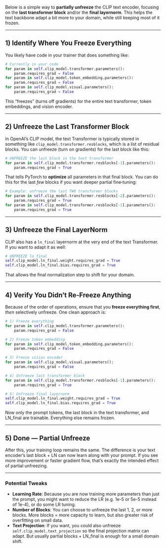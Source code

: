 Below is a simple way to **partially unfreeze** the CLIP text encoder, focusing on the **last transformer block** and/or the **final layernorm**. This helps the text backbone adapt a bit more to your domain, while still keeping most of it frozen.

---

## 1) Identify Where You Freeze Everything

You likely have code in your trainer that does something like:

```python
# Currently in your code
for param in self.clip_model.transformer.parameters():
    param.requires_grad = False
for param in self.clip_model.token_embedding.parameters():
    param.requires_grad = False
for param in self.clip_model.visual.parameters():
    param.requires_grad = False
```

This “freezes” (turns off gradients) for the entire text transformer, token embeddings, and vision encoder.

---

## 2) Unfreeze the Last Transformer Block

In OpenAI’s CLIP model, the text Transformer is typically stored in something like `clip_model.transformer.resblocks`, which is a list of residual blocks. You can unfreeze (turn on gradients) for the last block like this:

```python
# UNFREEZE the last block in the text transformer
for param in self.clip_model.transformer.resblocks[-1].parameters():
    param.requires_grad = True
```

That tells PyTorch to **optimize** all parameters in that final block. You can do this for the last *few* blocks if you want deeper partial fine‐tuning:

```python
# Example: unfreeze the last TWO transformer blocks
for param in self.clip_model.transformer.resblocks[-2].parameters():
    param.requires_grad = True
for param in self.clip_model.transformer.resblocks[-1].parameters():
    param.requires_grad = True
```

---

## 3) Unfreeze the Final LayerNorm

CLIP also has a `ln_final` layernorm at the very end of the text Transformer. If you want to adapt it as well:

```python
# UNFREEZE ln_final
self.clip_model.ln_final.weight.requires_grad = True
self.clip_model.ln_final.bias.requires_grad = True
```

That allows the final normalization step to shift for your domain.

---

## 4) Verify You Didn’t Re‐Freeze Anything

Because of the order of operations, ensure that you **freeze everything first**, *then* selectively unfreeze. One clean approach is:

```python
# 1) Freeze everything
for param in self.clip_model.transformer.parameters():
    param.requires_grad = False

# 2) Freeze token embedding
for param in self.clip_model.token_embedding.parameters():
    param.requires_grad = False

# 3) Freeze vision encoder
for param in self.clip_model.visual.parameters():
    param.requires_grad = False

# 4) Unfreeze last transformer block
for param in self.clip_model.transformer.resblocks[-1].parameters():
    param.requires_grad = True

# 5) Unfreeze final layernorm
self.clip_model.ln_final.weight.requires_grad = True
self.clip_model.ln_final.bias.requires_grad = True
```

Now only the prompt tokens, the last block in the text transformer, and LN_final are trainable. Everything else remains frozen.

---

## 5) Done — Partial Unfreeze

After this, your training loop remains the same. The difference is your text encoder’s last block + LN can now learn along with your prompt. If you see more improvement or faster gradient flow, that’s exactly the intended effect of partial unfreezing.

---

### Potential Tweaks

- **Learning Rate**: Because you are now training more parameters than just the prompt, you might want to reduce the LR (e.g. 1e-5 or 5e-5 instead of 1e-4), or do some LR tuning.  
- **Number of Blocks**: You can choose to unfreeze the last 1, 2, or more blocks. More blocks = more capacity to learn, but also greater risk of overfitting on small data.  
- **Text Projection**: If you want, you could also unfreeze `self.clip_model.text_projection` so the final projection matrix can adapt. But usually partial blocks + LN_final is enough for a small domain shift.  
